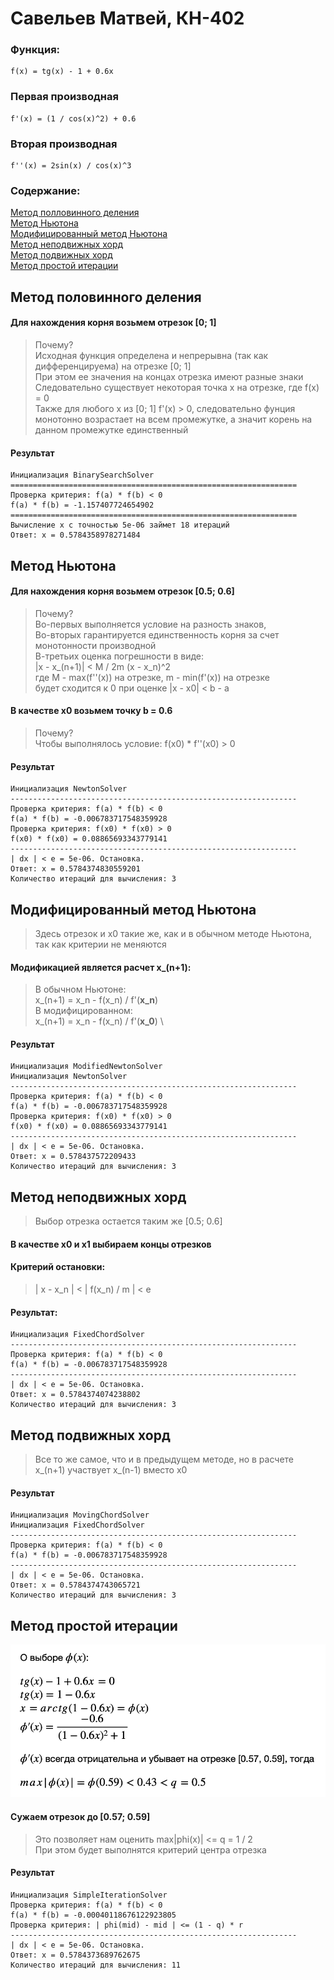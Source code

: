 # Савельев Матвей, КН-402

### Функция:
```
f(x) = tg(x) - 1 + 0.6x
```

### Первая производная
```
f'(x) = (1 / cos(x)^2) + 0.6
```
### Вторая производная
```
f''(x) = 2sin(x) / cos(x)^3
```


### Содержание:
[Метод полловинного деления](#метод-половинного-деления) \
[Метод Ньютона](#метод-ньютона) \
[Модифицированный метод Ньютона](#модифицированный-метод-Ньютона) \
[Метод неподвижных хорд](#метод-неподвижных-хорд) \
[Метод подвижных хорд](#метод-подвижных-хорд) \
[Метод простой итерации](#метод-простой-итерации)

## Метод половинного деления
#### Для нахождения корня возьмем отрезок [0; 1] 
> Почему? \
> Исходная функция определена и непрерывна (так как дифференцируема) на отрезке [0; 1] \
> При этом ее значения на концах отрезка имеют разные знаки \
> Следовательно существует некоторая точка x на отрезке, где f(x) = 0 \
> Также для любого x из [0; 1] f'(x) > 0, следовательно фунция монотонно возрастает на всем промежутке, а значит корень на данном промежутке единственный
#### Результат
```
Инициализация BinarySearchSolver
================================================================
Проверка критерия: f(a) * f(b) < 0
f(a) * f(b) = -1.157407724654902
================================================================
Вычисление x с точностью 5e-06 займет 18 итераций
Ответ: x = 0.5784358978271484
```

## Метод Ньютона
#### Для нахождения корня возьмем отрезок [0.5; 0.6]
> Почему? \
> Во-первых выполняется условие на разность знаков, \
> Во-вторых гарантируется единственность корня за счет монотонности производной \
> В-третьих оценка погрешности в виде: \
> |x - x_(n+1)| < M / 2m (x - x_n)^2 \
> где M - max(f''(x)) на отрезке, m - min(f'(x)) на отрезке \
> будет сходится к 0 при оценке |x - x0| < b - a
#### В качестве x0 возьмем точку b = 0.6
> Почему? \
> Чтобы выполнялось условие: f(x0) * f''(x0) > 0

#### Результат
```
Инициализация NewtonSolver
----------------------------------------------------------------
Проверка критерия: f(a) * f(b) < 0
f(a) * f(b) = -0.006783717548359928
Проверка критерия: f(x0) * f(x0) > 0
f(x0) * f(x0) = 0.08865693343779141
----------------------------------------------------------------
| dx | < e = 5e-06. Остановка.
Ответ: x = 0.5784374830559201
Количество итераций для вычисления: 3
```

## Модифицированный метод Ньютона
> Здесь отрезок и x0 такие же, как и в обычном методе Ньютона, так как критерии не меняются

#### Модификацией является расчет x_(n+1):
> В обычном Ньютоне: \
> x_(n+1) = x_n - f(x_n) / f'(**x_n**) \
> В модифицированном: \
> x_(n+1) = x_n - f(x_n) / f'(**x_0**) \

#### Результат
```
Инициализация ModifiedNewtonSolver
Инициализация NewtonSolver
----------------------------------------------------------------
Проверка критерия: f(a) * f(b) < 0
f(a) * f(b) = -0.006783717548359928
Проверка критерия: f(x0) * f(x0) > 0
f(x0) * f(x0) = 0.08865693343779141
----------------------------------------------------------------
| dx | < e = 5e-06. Остановка.
Ответ: x = 0.578437572209433
Количество итераций для вычисления: 3
```

## Метод неподвижных хорд
> Выбор отрезка остается таким же [0.5; 0.6]

#### В качестве x0 и x1 выбираем концы отрезков

#### Критерий остановки:
> | x - x_n | < | f(x_n) / m | < e

#### Результат:
```
Инициализация FixedChordSolver
----------------------------------------------------------------
Проверка критерия: f(a) * f(b) < 0
f(a) * f(b) = -0.006783717548359928
----------------------------------------------------------------
| dx | < e = 5e-06. Остановка.
Ответ: x = 0.5784374074238802
Количество итераций для вычисления: 3
```

## Метод подвижных хорд
> Все то же самое,  что и в предыдущем методе,
> но в расчете x_(n+1) участвует x_(n-1) вместо x0

#### Результат
```
Инициализация MovingChordSolver
Инициализация FixedChordSolver
----------------------------------------------------------------
Проверка критерия: f(a) * f(b) < 0
f(a) * f(b) = -0.006783717548359928
----------------------------------------------------------------
| dx | < e = 5e-06. Остановка.
Ответ: x = 0.5784374743065721
Количество итераций для вычисления: 3
```

## Метод простой итерации

![Выбор функии фи](./about_function_phi.png)

#### Сужаем отрезок до [0.57; 0.59]
> Это позволяет нам оценить max|phi(x)| <= q = 1 / 2 \
> При этом будет выполнятся критерий центра отрезка

#### Результат
```
Инициализация SimpleIterationSolver
Проверка критерия: f(a) * f(b) < 0
f(a) * f(b) = -0.00040118676122923805
Проверка критерия: | phi(mid) - mid | <= (1 - q) * r
----------------------------------------------------------------
| dx | < e = 5e-06. Остановка.
Ответ: x = 0.5784373689762675
Количество итераций для вычисления: 11
```

